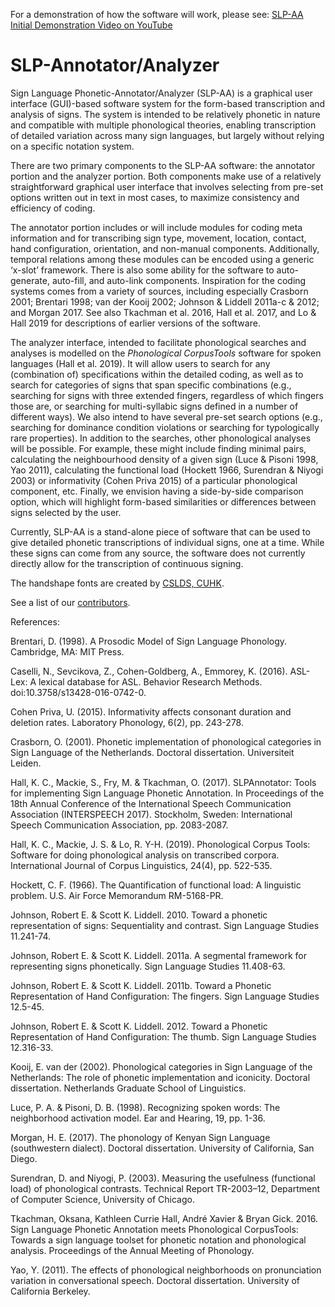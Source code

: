For a demonstration of how the software will work, please see: <a href="https://www.youtube.com/watch?v=o4C4hibTW1o"> SLP-AA Initial Demonstration Video on YouTube</a>

# SLP-Annotator/Analyzer

Sign Language Phonetic-Annotator/Analyzer (SLP-AA) is a graphical user interface (GUI)-based software system for the form-based transcription and analysis of signs. The system is intended to be relatively phonetic in nature and compatible with multiple phonological theories, enabling transcription of detailed variation across many sign languages, but largely without relying on a specific notation system. 

There are two primary components to the SLP-AA software: the annotator portion and the analyzer portion. Both components make use of a relatively straightforward graphical user interface that involves selecting from pre-set options written out in text in most cases, to maximize consistency and efficiency of coding.

The annotator portion includes or will include modules for coding meta information and for transcribing sign type, movement, location, contact, hand configuration, orientation, and non-manual components. Additionally, temporal relations among these modules can be encoded using a generic ‘x-slot’ framework. There is also some ability for the software to auto-generate, auto-fill, and auto-link components. Inspiration for the coding systems comes from a variety of sources, including especially Crasborn 2001; Brentari 1998; van der Kooij 2002; Johnson & Liddell 2011a-c & 2012; and Morgan 2017. See also Tkachman et al. 2016, Hall et al. 2017, and Lo & Hall 2019 for descriptions of earlier versions of the software.

The analyzer interface, intended to facilitate phonological searches and analyses is modelled on the _Phonological CorpusTools_ software for spoken languages (Hall et al. 2019). It will allow users to search for any (combination of) specifications within the detailed coding, as well as to search for categories of signs that span specific combinations (e.g., searching for signs with three extended fingers, regardless of which fingers those are, or searching for multi-syllabic signs defined in a number of different ways). We also intend to have several pre-set search options (e.g., searching for dominance condition violations or searching for typologically rare properties). In addition to the searches, other phonological analyses will be possible. For example, these might include finding minimal pairs, calculating the neighbourhood density of a given sign (Luce & Pisoni 1998, Yao 2011), calculating the functional load (Hockett 1966, Surendran & Niyogi 2003) or informativity (Cohen Priva 2015) of a particular phonological component, etc. Finally, we envision having a side-by-side comparison option, which will highlight form-based similarities or differences between signs selected by the user.

Currently, SLP-AA is a stand-alone piece of software that can be used to give detailed phonetic transcriptions of individual signs, one at a time. While these signs can come from any source, the software does not currently directly allow for the transcription of continuous signing. 

The handshape fonts are created by <a href="http://www.cslds.org/v4/resources.php?id=1">CSLDS, CUHK</a>.

See a list of our [contributors](CONTRIBUTORS.md).

References:

Brentari, D. (1998). A Prosodic Model of Sign Language Phonology. Cambridge, MA: MIT Press.

Caselli, N., Sevcikova, Z., Cohen-Goldberg, A., Emmorey, K. (2016). ASL-Lex: A lexical database for ASL. Behavior Research Methods. doi:10.3758/s13428-016-0742-0.

Cohen Priva, U. (2015). Informativity affects consonant duration and deletion rates. Laboratory Phonology, 6(2), pp. 243-278.

Crasborn, O. (2001). Phonetic implementation of phonological categories in Sign Language of the Netherlands. Doctoral dissertation. Universiteit Leiden.

Hall, K. C., Mackie, S., Fry, M. & Tkachman, O. (2017). SLPAnnotator: Tools for implementing Sign Language Phonetic Annotation. In Proceedings of the 18th Annual Conference of the International Speech Communication Association (INTERSPEECH 2017). Stockholm, Sweden: International Speech Communication Association, pp. 2083-2087.

Hall, K. C., Mackie, J. S. & Lo, R. Y-H. (2019). Phonological Corpus Tools: Software for doing phonological analysis on transcribed corpora. International Journal of Corpus Linguistics, 24(4), pp. 522-535.

Hockett, C. F. (1966). The Quantification of functional load: A linguistic problem. U.S. Air Force Memorandum RM-5168-PR.

Johnson, Robert E. & Scott K. Liddell. 2010. Toward a phonetic representation of signs: Sequentiality and contrast. Sign Language Studies 11.241-74.

Johnson, Robert E. & Scott K. Liddell. 2011a. A segmental framework for representing signs phonetically. Sign Language Studies 11.408-63.

Johnson, Robert E. & Scott K. Liddell. 2011b. Toward a Phonetic Representation of Hand Configuration: The fingers. Sign Language Studies 12.5-45.

Johnson, Robert E. & Scott K. Liddell. 2012. Toward a Phonetic Representation of Hand Configuration: The thumb. Sign Language Studies 12.316-33.

Kooij, E. van der (2002). Phonological categories in Sign Language of the Netherlands: The role of phonetic implementation and iconicity. Doctoral dissertation. Netherlands Graduate School of Linguistics.

Luce, P. A. & Pisoni, D. B. (1998). Recognizing spoken words: The neighborhood activation model. Ear and Hearing, 19, pp. 1-36.

Morgan, H. E. (2017). The phonology of Kenyan Sign Language (southwestern dialect). Doctoral dissertation. University of California, San Diego.

Surendran, D. and Niyogi, P. (2003). Measuring the usefulness (functional load) of phonological contrasts. Technical Report TR-2003–12, Department of Computer Science, University of Chicago.

Tkachman, Oksana, Kathleen Currie Hall, André Xavier & Bryan Gick. 2016. Sign Language Phonetic Annotation meets Phonological CorpusTools: Towards a sign language toolset for phonetic notation and phonological analysis. Proceedings of the Annual Meeting of Phonology.

Yao, Y. (2011). The effects of phonological neighborhoods on pronunciation variation in conversational speech. Doctoral dissertation. University of California Berkeley.

